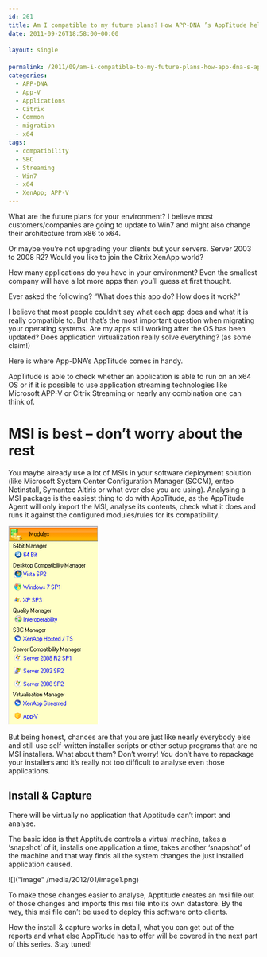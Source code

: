 ```yaml
---
id: 261
title: Am I compatible to my future plans? How APP-DNA ’s AppTitude helps along the way…(Part 1)
date: 2011-09-26T18:58:00+00:00

layout: single

permalink: /2011/09/am-i-compatible-to-my-future-plans-how-app-dna-s-apptitude-helps-along-the-waypart-1/
categories:
  - APP-DNA
  - App-V
  - Applications
  - Citrix
  - Common
  - migration
  - x64
tags:
  - compatibility
  - SBC
  - Streaming
  - Win7
  - x64
  - XenApp; APP-V
---
```

What are the future plans for your environment? I believe most customers/companies are going to update to Win7 and might also change their architecture from x86 to x64.

Or maybe you’re not upgrading your clients but your servers.
Server 2003 to 2008 R2? Would you like to join the Citrix XenApp world?

How many applications do you have in your environment? Even the smallest company will have a lot more apps than you’ll guess at first thought.

Ever asked the following? “What does this app do? How does it work?”

I believe that most people couldn’t say what each app does and what it is really compatible to. But that’s the most important question when migrating your operating systems. Are my apps still working after the OS has been updated? Does application virtualization really solve everything? (as some claim!)

Here is where App-DNA’s AppTitude comes in handy.

AppTitude is able to check whether an application is able to run on an x64 OS or if it is possible to use application streaming technologies like Microsoft APP-V or Citrix Streaming or nearly any combination one can think of.

# MSI is best – don’t worry about the rest

You maybe already use a lot of MSIs in your software deployment solution (like Microsoft System Center Configuration Manager (SCCM), enteo Netinstall, Symantec Altiris or what ever else you are using).
Analysing a MSI package is the easiest thing to do with AppTitude, as the AppTitude Agent will only import the MSI, analyse its contents, check what it does and runs it against the configured modules/rules for its compatibility.

![](/media/2012/01/image.png)

But being honest, chances are that you are just like nearly everybody else and still use self-written installer scripts or other setup programs that are no MSI installers.
What about them? Don’t worry! You don’t have to repackage your installers and it’s really not too difficult to analyse even those applications.

## Install & Capture

There will be virtually no application that Apptitude can’t import and analyse.

The basic idea is that Apptitude controls a virtual machine, takes a ‘snapshot’ of it, installs one application a time, takes another ‘snapshot’ of the machine and that way finds all the system changes the just installed application caused.

![]("image" /media/2012/01/image1.png)

To make those changes easier to analyse, Apptitude creates an msi file out of those changes and imports this msi file into its own datastore. By the way, this msi file can’t be used to deploy this software onto clients.

How the install & capture works in detail, what you can get out of the reports and what else AppTitude has to offer will be covered in the next part of this series. Stay tuned!



